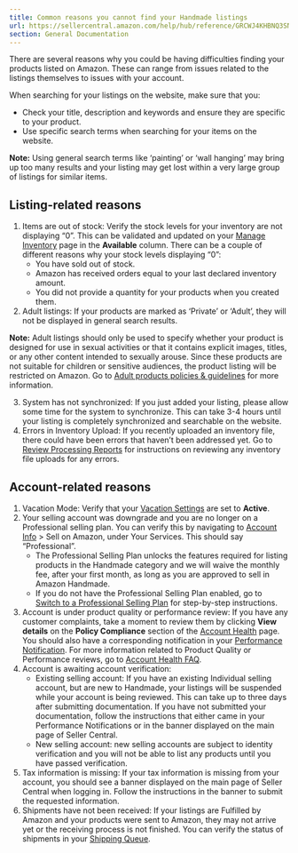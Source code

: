 ```yaml
---
title: Common reasons you cannot find your Handmade listings
url: https://sellercentral.amazon.com/help/hub/reference/GRCWJ4KHBNQ3SNTB
section: General Documentation
---
```


There are several reasons why you could be having difficulties finding your
products listed on Amazon. These can range from issues related to the listings
themselves to issues with your account.

When searching for your listings on the website, make sure that you:

  * Check your title, description and keywords and ensure they are specific to your product.
  * Use specific search terms when searching for your items on the website.

**Note:** Using general search terms like ‘painting’ or ‘wall hanging’ may
bring up too many results and your listing may get lost within a very large
group of listings for similar items.

## Listing-related reasons

  

  1. Items are out of stock: Verify the stock levels for your inventory are not displaying “0”. This can be validated and updated on your [Manage Inventory](https://sellercentral.amazon.com/inventory) page in the **Available** column. There can be a couple of different reasons why your stock levels displaying “0”:
     * You have sold out of stock.
     * Amazon has received orders equal to your last declared inventory amount.
     * You did not provide a quantity for your products when you created them.
  2. Adult listings: If your products are marked as ‘Private’ or ‘Adult’, they will not be displayed in general search results. 

**Note:** Adult listings should only be used to specify whether your product
is designed for use in sexual activities or that it contains explicit images,
titles, or any other content intended to sexually arouse. Since these products
are not suitable for children or sensitive audiences, the product listing will
be restricted on Amazon. Go to [Adult products policies &
guidelines](/gp/help/G200339940) for more information.

  3. System has not synchronized: If you just added your listing, please allow some time for the system to synchronize. This can take 3-4 hours until your listing is completely synchronized and searchable on the website.
  4. Errors in Inventory Upload: If you recently uploaded an inventory file, there could have been errors that haven’t been addressed yet. Go to [Review Processing Reports](/gp/help/G201576740) for instructions on reviewing any inventory file uploads for any errors.

## Account-related reasons

  

  1. Vacation Mode: Verify that your [Vacation Settings](https://sellercentral.amazon.com/hz/account-info/vacation-settings) are set to **Active**.
  2. Your selling account was downgrade and you are no longer on a Professional selling plan. You can verify this by navigating to [Account Info](https://sellercentral.amazon.com/hz/sc/account-information) > Sell on Amazon, under Your Services. This should say “Professional”.
     * The Professional Selling Plan unlocks the features required for listing products in the Handmade category and we will waive the monthly fee, after your first month, as long as you are approved to sell in Amazon Handmade.
     * If you do not have the Professional Selling Plan enabled, go to [Switch to a Professional Selling Plan](/gp/help/G201747610) for step-by-step instructions.
  3. Account is under product quality or performance review: If you have any customer complaints, take a moment to review them by clicking **View details** on the **Policy Compliance** section of the [Account Health](https://sellercentral.amazon.com/performance/dashboard) page. You should also have a corresponding notification in your [Performance Notification](https://sellercentral.amazon.com/performance/notifications). For more information related to Product Quality or Performance reviews, go to [Account Health FAQ](/gp/help/G200285250).
  4. Account is awaiting account verification:
     * Existing selling account: If you have an existing Individual selling account, but are new to Handmade, your listings will be suspended while your account is being reviewed. This can take up to three days after submitting documentation. If you have not submitted your documentation, follow the instructions that either came in your Performance Notifications or in the banner displayed on the main page of Seller Central.
     * New selling account: new selling accounts are subject to identity verification and you will not be able to list any products until you have passed verification.
  5. Tax information is missing: If your tax information is missing from your account, you should see a banner displayed on the main page of Seller Central when logging in. Follow the instructions in the banner to submit the requested information.
  6. Shipments have not been received: If your listings are Fulfilled by Amazon and your products were sent to Amazon, they may not arrive yet or the receiving process is not finished. You can verify the status of shipments in your [Shipping Queue](https://sellercentral.amazon.com/gp/fba/inbound-queue/index.html?language=en_US&ref=ag_xx_cont_GRCWJ4KHBNQ3SNTB).

